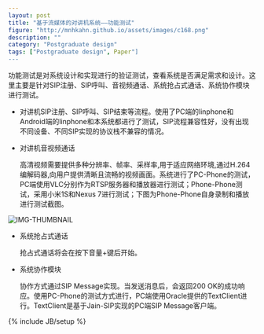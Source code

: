 ```yaml
---
layout: post
title: "基于流媒体的对讲机系统——功能测试"
figure: "http://mnhkahn.github.io/assets/images/c168.png"
description: ""
category: "Postgraduate design"
tags: ["Postgraduate design", Paper"]
---
```


功能测试是对系统设计和实现进行的验证测试，查看系统是否满足需求和设计。这里主要是针对SIP注册、SIP呼叫、音视频通话、系统抢占式通话、系统协作模块进行测试。

+ 对讲机SIP注册、SIP呼叫、SIP结束等流程。使用了PC端的linphone和Android端的linphone和本系统都进行了测试，SIP流程兼容性好，没有出现不同设备、不同SIP实现的协议栈不兼容的情况。
+ 对讲机音视频通话

    高清视频需要提供多种分辨率、帧率、采样率,用于适应网络环境,通过H.264编解码器,向用户提供清晰且流畅的视频画面。系统进行了PC-Phone的测试，PC端使用VLC分别作为RTSP服务器和播放器进行测试；Phone-Phone测试，采用小米1S和Nexus 7进行测试；下图为Phone-Phone自身录制和播放进行测试截图。
    
![IMG-THUMBNAIL](http://cyeam.qiniudn.com/device-2014-04-23-110907.png)

+ 系统抢占式通话

    抢占式通话将会在按下音量+键后开始。

+ 系统协作模块

    协作方式通过SIP Message实现。当发送消息后，会返回200 OK的成功响应。使用PC-Phone的测试方式进行，PC端使用Oracle提供的TextClient进行。TextClient是基于Jain-SIP实现的PC端SIP Message客户端。


{% include JB/setup %}